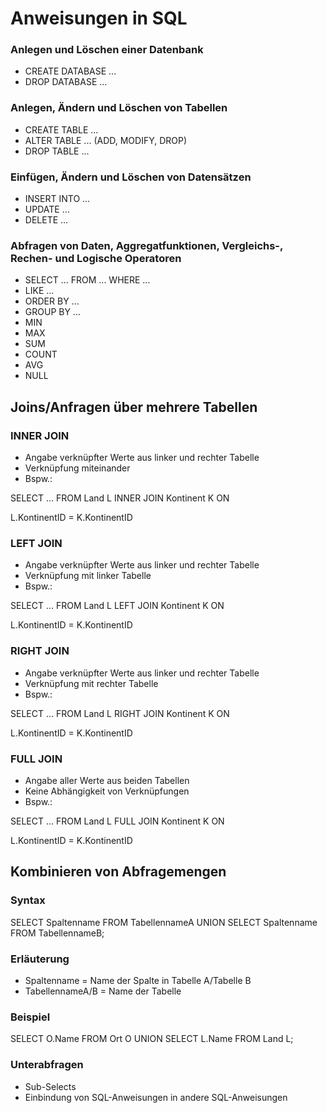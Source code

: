 # Anweisungen in SQL

### Anlegen und Löschen einer Datenbank
- CREATE DATABASE ...
- DROP DATABASE ...

### Anlegen, Ändern und Löschen von Tabellen
- CREATE TABLE ...
- ALTER TABLE ... (ADD, MODIFY, DROP)
- DROP TABLE ...

### Einfügen, Ändern und Löschen von Datensätzen
- INSERT INTO ...
- UPDATE ...
- DELETE ...

### Abfragen von Daten, Aggregatfunktionen, Vergleichs-, Rechen- und Logische Operatoren
- SELECT ... FROM ... WHERE ...
- LIKE ...
- ORDER BY ...
- GROUP BY ...
- MIN
- MAX
- SUM
- COUNT
- AVG
- NULL

## Joins/Anfragen über mehrere Tabellen

### INNER JOIN
- Angabe verknüpfter Werte aus linker und rechter Tabelle
- Verknüpfung miteinander
- Bspw.:

SELECT ... FROM Land L INNER JOIN Kontinent K ON

L.KontinentID = K.KontinentID

### LEFT JOIN
- Angabe verknüpfter Werte aus linker und rechter Tabelle
- Verknüpfung mit linker Tabelle
- Bspw.:

SELECT ... FROM Land L LEFT JOIN Kontinent K ON

L.KontinentID = K.KontinentID

### RIGHT JOIN
- Angabe verknüpfter Werte aus linker und rechter Tabelle
- Verknüpfung mit rechter Tabelle
- Bspw.:

SELECT ... FROM Land L RIGHT JOIN Kontinent K ON

L.KontinentID = K.KontinentID

### FULL JOIN
- Angabe aller Werte aus beiden Tabellen
- Keine Abhängigkeit von Verknüpfungen
- Bspw.:

SELECT ... FROM Land L FULL JOIN Kontinent K ON

L.KontinentID = K.KontinentID

## Kombinieren von Abfragemengen

### Syntax
SELECT Spaltenname FROM TabellennameA
UNION
SELECT Spaltenname FROM TabellennameB;

### Erläuterung
- Spaltenname = Name der Spalte in Tabelle A/Tabelle B
- TabellennameA/B = Name der Tabelle

### Beispiel
SELECT O.Name FROM Ort O
UNION
SELECT L.Name FROM Land L;

### Unterabfragen
- Sub-Selects
- Einbindung von SQL-Anweisungen in andere SQL-Anweisungen
